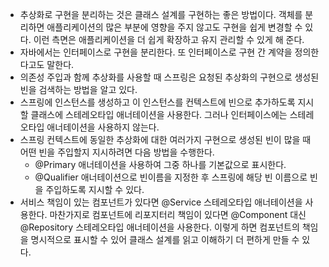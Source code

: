 - 추상화로 구현을 분리하는 것은 클래스 설계를 구현하는 좋은 방법이다. 객체를 분리하면 애플리케이션의 많은 부분에 영향을 주지 않고도 구현을 쉽게 변경할 수 있다. 이런 측면은 애플리케이션을 더 쉽게 확장하고 유지 관리할 수 있게 해 준다.
- 자바에서는 인터페이스로 구현을 분리한다. 또 인터페이스로 구현 간 계약을 정의한다고도 말한다.
- 의존성 주입과 함께 추상화를 사용할 때 스프링은 요청된 추상화의 구현으로 생성된 빈을 검색하는 방법을 알고 있다.
- 스프링에 인스턴스를 생성하고 이 인스턴스를 컨텍스트에 빈으로 추가하도록 지시할 클래스에 스테레오타입 애너테이션을 사용한다. 그러나 인터페이스에는 스테레오타입 애너테이션을 사용하지 않는다.
- 스프링 컨텍스트에 동일한 추상화에 대한 여러가지 구현으로 생성된 빈이 많을 때 어떤 빈을 주입할지 지시하려면 다음 방법을 수행한다.
	- @Primary 애너테이션을 사용하여 그중 하나를 기본값으로 표시한다.
	- @Qualifier 애너테이션으로 빈이름을 지정한 후 스프링에 해당 빈 이름으로 빈을 주입하도록 지시할 수 있다.
- 서비스 책임이 있는 컴포넌트가 있다면 @Service 스테레오타입 애너테이션을 사용한다. 마찬가지로 컴포넌트에 리포지터리 책임이 있다면 @Component 대신 @Repository 스테레오타입 애너테이션을 사용한다. 이렇게 하면 컴포넌트의 책임을 명시적으로 표시할 수 있어 클래스 설계를 읽고 이해하기 더 편하게 만들 수 있다.